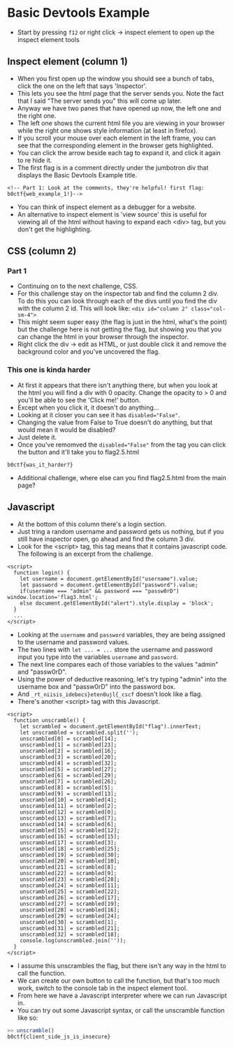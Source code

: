 # Basic Devtools Example
- Start by pressing `f12` or right click -> inspect element to open up the inspect element tools

## Inspect element (column 1)
- When you first open up the window you should see a bunch of tabs, click the one on the left that says 'Inspector'.
- This lets you see the html page that the server sends you. Note the fact that I said "The server sends you" this will come up later.
- Anyway we have two panes that have opened up now, the left one and the right one.
- The left one shows the current html file you are viewing in your browser while the right one shows style information (at least in firefox).
- If you scroll your mouse over each element in the left frame, you can see that the corresponding element in the browser gets highlighted.
- You can click the arrow beside each tag to expand it, and click it again to re hide it.
- The first flag is in a comment directly under the jumbotron div that displays the Basic Devtools Example title.
```
<!-- Part 1: Look at the comments, they're helpful! first flag: b0ctf{web_example_1!}-->
```

- You can think of inspect element as a debugger for a website.
- An alternative to inspect element is 'view source' this is useful for viewing all of the html without having to expand each \<div\> tag, but you don't get the highlighting.

## CSS (column 2)
### Part 1
- Continuing on to the next challenge, CSS.
- For this challenge stay on the inspector tab and find the column 2 div. To do this you can look through each of the divs until you find the div with the column 2 id. This will look like: `<div id="column 2" class="col-sm-4">`
- This might seem super easy (the flag is just in the html, what's the point) but the challenge here is not getting the flag, but showing you that you can change the html in your browser through the inspector.
- Right click the div -> edit as HTML, or just double click it and remove the background color and you've uncovered the flag.

### This one is kinda harder
- At first it appears that there isn't anything there, but when you look at the html you will find a div with 0 opacity. Change the opacity to > 0 and you'll be able to see the 'Click me!' button.
- Except when you click it, it doesn't do anything...
- Looking at it closer you can see it has `disabled="False"`.
- Changing the value from False to True doesn't do anything, but that would mean it would be disabled?
- Just delete it.
- Once you've remomved the `disabled="False"` from the tag you can click the button and it'll take you to flag2.5.html
```
b0ctf{was_it_harder?}
```
- Additional challenge, where else can you find flag2.5.html from the main page?

## Javascript
- At the bottom of this column there's a login section.
- Just tring a random username and password gets us nothing, but if you still have inspector open, go ahead and find the column 3 div.
- Look for the \<script\> tag, this tag means that it contains javascript code. The following is an excerpt from the challenge.
```
<script>
  function login() {
    let username = document.getElementById("username").value;
    let password = document.getElementById("password").value;
    if(username === "admin" && password === "passw0rD") window.location='flag3.html';
    else document.getElementById("alert").style.display = 'block';
  }
  ...
</script>
```
- Looking at the `username` and `password` variables, they are being assigned to the username and password values.
- The two lines with `let ... = ...` store the username and password input you type into the variables `username` and `password`.
- The next line compares each of those variables to the values "admin" and "passw0rD".
- Using the power of deductive reasoning, let's try typing "admin" into the username box and "passw0rD" into the password box.
- And `_rt_niisis_idebecs}eten0ujl{_cscf` doesn't look like a flag.
- There's another \<script\> tag with this Javascript.
```
<script>
  function unscramble() {
    let scrambled = document.getElementById("flag").innerText;
    let unscrambled = scrambled.split('');
    unscrambled[0] = scrambled[14];
    unscrambled[1] = scrambled[23];
    unscrambled[2] = scrambled[16];
    unscrambled[3] = scrambled[20];
    unscrambled[4] = scrambled[32];
    unscrambled[5] = scrambled[27];
    unscrambled[6] = scrambled[29];
    unscrambled[7] = scrambled[26];
    unscrambled[8] = scrambled[5];
    unscrambled[9] = scrambled[13];
    unscrambled[10] = scrambled[4];
    unscrambled[11] = scrambled[2];
    unscrambled[12] = scrambled[0];
    unscrambled[13] = scrambled[7];
    unscrambled[14] = scrambled[6];
    unscrambled[15] = scrambled[12];
    unscrambled[16] = scrambled[15];
    unscrambled[17] = scrambled[3];
    unscrambled[18] = scrambled[25];
    unscrambled[19] = scrambled[30];
    unscrambled[20] = scrambled[10];
    unscrambled[21] = scrambled[8];
    unscrambled[22] = scrambled[9];
    unscrambled[23] = scrambled[28];
    unscrambled[24] = scrambled[11];
    unscrambled[25] = scrambled[22];
    unscrambled[26] = scrambled[17];
    unscrambled[27] = scrambled[19];
    unscrambled[28] = scrambled[16];
    unscrambled[29] = scrambled[24];
    unscrambled[30] = scrambled[1];
    unscrambled[31] = scrambled[21];
    unscrambled[32] = scrambled[18];
    console.log(unscrambled.join(''));
  }
</script>
```
- I assume this unscrambles the flag, but there isn't any way in the html to call the function.
- We can create our own button to call the function, but that's too much work, switch to the console tab in the inspect element tool.
- From here we have a Javascript interpreter where we can run Javascript in.
- You can try out some Javascript syntax, or call the unscramble function like so:
```javascript
>> unscramble()
b0ctf{client_side_js_is_insecure}
```


